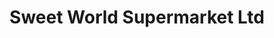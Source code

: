 ---
title: "Sweet World Supermarket Ltd"
url: /ngong/sweet-world-supermarket-ltd/
shop: Supermarkt
---
